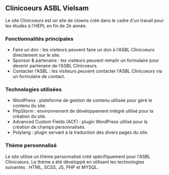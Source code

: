 ## Clinicoeurs ASBL Vielsam
Le site Clinicoeurs est un site de clowns créé dans le cadre d'un travail pour les études à l'HEPL en fin de 2è année.

### Fonctionnalités principales
- Faire un don : les visiteurs peuvent faire un don à l'ASBL Clinicoeurs directement sur le site.
- Sponsor & partenaire : les visiteurs peuvent remplir un formulaire pour devenir partenaire de l'ASBL Clinicoeurs.
- Contacter l'ASBL : les visiteurs peuvent contacter l'ASBL Clinicoeurs via un formulaire de contact.

### Technologies utilisées
- WordPress : plateforme de gestion de contenu utilisée pour géré le contenu du site.
- PhpStorm : environnement de développement intégré utilisé pour la création du site.
- Advanced Custom Fields (ACF) : plugin WordPress utilisé pour la création de champs personnalisés.
- Polylang : plugin servant à la traduction des divers pages du site.

### Thème personnalisé
Le site utilise un thème personnalisé créé spécifiquement pour l'ASBL Clinicoeurs.
Le thème a été développé en utilisant les technologies suivantes : HTML, SCSS, JS, PHP et MYSQL.